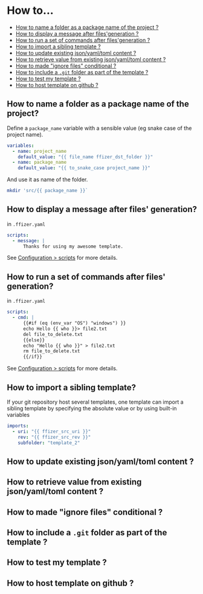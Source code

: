 # How to... <!-- omit in toc -->

- [How to name a folder as a package name of the project ?](#how-to-name-a-folder-as-a-package-name-of-the-project-)
- [How to display a message after files'generation ?](#how-to-display-a-message-after-filesgeneration-)
- [How to run a set of commands after files'generation ?](#how-to-run-a-set-of-commands-after-filesgeneration-)
- [How to import a sibling template ?](#how-to-import-a-sibling-template-)
- [How to update existing json/yaml/toml content ?](#how-to-update-existing-jsonyamltoml-content-)
- [How to retrieve value from existing json/yaml/toml content ?](#how-to-retrieve-value-from-existing-jsonyamltoml-content-)
- [How to made "ignore files" conditional ?](#how-to-made-ignore-files-conditional-)
- [How to include a `.git` folder as part of the template ?](#how-to-include-a-git-folder-as-part-of-the-template-)
- [How to test my template ?](#how-to-test-my-template-)
- [How to host template on github ?](#how-to-host-template-on-github-)

## How to name a folder as a package name of the project?

Define a `package_name` variable with a sensible value (eg snake case of the project name).

```yaml
variables:
  - name: project_name
    default_value: "{{ file_name ffizer_dst_folder }}"
  - name: package_name
    default_value: "{{ to_snake_case project_name }}"
```

And use it as name of the folder.

```sh
mkdir 'src/{{ package_name }}`
```

## How to display a message after files' generation?

in `.ffizer.yaml`

```yaml
scripts:
  - message: |
      Thanks for using my awesome template.
```

See [Configuration > scripts](template_configuration.md#scripts) for more details.

## How to run a set of commands after files' generation?

in `.ffizer.yaml`

```yaml
scripts:
  - cmd: |
      {{#if (eq (env_var "OS") "windows") }}
      echo Hello {{ who }}> file2.txt
      del file_to_delete.txt
      {{else}}
      echo "Hello {{ who }}" > file2.txt
      rm file_to_delete.txt
      {{/if}}
```

See [Configuration > scripts](template_configuration.md#scripts) for more details.

## How to import a sibling template?

If your git repository host several templates, one template can import a sibling
template by specifying the absolute value or by using built-in variables

```yaml
imports:
  - uri: "{{ ffizer_src_uri }}"
    rev: "{{ ffizer_src_rev }}"
    subfolder: "template_2"
```

## How to update existing json/yaml/toml content ?

## How to retrieve value from existing json/yaml/toml content ?

## How to made "ignore files" conditional ?

## How to include a `.git` folder as part of the template ?

## How to test my template ?

## How to host template on github ?
